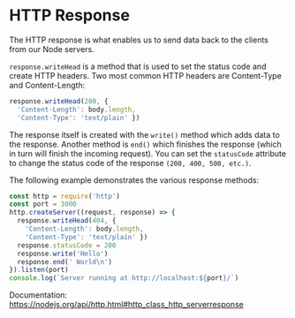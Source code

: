 # HTTP Response

The HTTP response is what enables us to send data back to the clients from our Node servers.

`response.writeHead` is a method that is used to set the status code and create HTTP headers. Two most common HTTP headers are Content-Type and Content-Length:

``` js
response.writeHead(200, {
  'Content-Length': body.length,
  'Content-Type': 'text/plain' })
```

The response itself is created with the `write()` method which adds data to the response. Another method is `end()` which finishes the response (which in turn will finish the incoming request). You can set the `statusCode` attribute to change the status code of the response `(200, 400, 500, etc.)`.

The following example demonstrates the various response methods:

``` js
const http = require('http')
const port = 3000
http.createServer((request, response) => {
  response.writeHead(404, {
    'Content-Length': body.length,
    'Content-Type': 'text/plain' })
  response.statusCode = 200
  response.write('Hello')
  response.end(' World\n')
}).listen(port)
console.log(`Server running at http://localhost:${port}/`)
```

Documentation: https://nodejs.org/api/http.html#http_class_http_serverresponse
